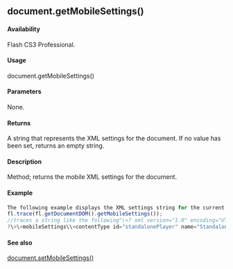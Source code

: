 ## document.getMobileSettings()

#### Availability

Flash CS3 Professional.

#### Usage

document.getMobileSettings()

#### Parameters

None.

#### Returns

A string that represents the XML settings for the document. If no value has been set, returns an empty string.

#### Description

Method; returns the mobile XML settings for the document.

#### Example

```javascript
The following example displays the XML settings string for the current document:
fl.trace(fl.getDocumentDOM().getMobileSettings());
//traces a string like the following"\<? xml version="1.0" encoding="UTF-16" standalone="no"
?\>\<mobileSettings\\<contentType id="standalonePlayer" name="Standalone Player"/\\<testDevices\\<testDevice id="1170" name="Generic Phone" selected="yes"/\\</testDevices\\<outputMsgFiltering info="no" trace="yes" warning="yes"/\\<testWindowState height="496" splitterClosed="No" splitterXPos="400" width="907"/\\</mobileSettings\>"

```
#### See also

[document.setMobileSettings()](#!wielmic/developers-animatesdk-docs/test/Document_object/docum580.md)
